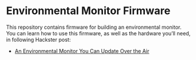 # Environmental Monitor Firmware

This repository contains firmware for building an environmental monitor. You can learn how to use this firmware, as well as the hardware you’ll need, in following Hackster post:

* [An Environmental Monitor You Can Update Over the Air](https://www.hackster.io/tjvantoll/an-environmental-monitor-you-can-update-over-the-air-cf7b82)